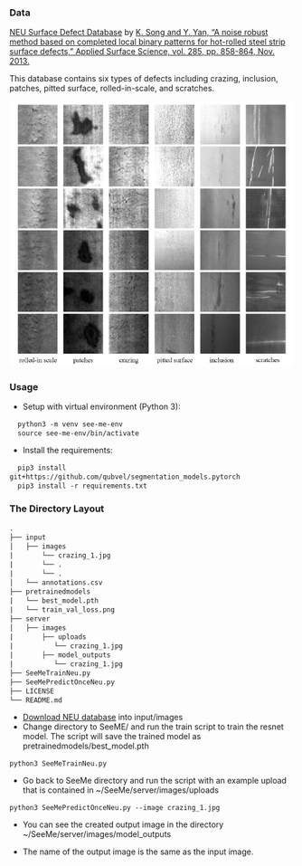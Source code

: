 ### Data

[NEU Surface Defect Database](http://faculty.neu.edu.cn/yunhyan/NEU_surface_defect_database.html) by [K. Song and Y. Yan, “A noise robust method based on completed local binary patterns for hot-rolled steel strip surface defects,” Applied Surface Science, vol. 285, pp. 858-864, Nov. 2013.](https://www.sciencedirect.com/science/article/pii/S0169433213016437)


This database contains six types of defects including crazing, inclusion, patches, pitted surface, rolled-in-scale, and scratches.


![data](dataset_sample.png)

### Usage
- Setup with virtual environment (Python 3):
```
  python3 -m venv see-me-env
  source see-me-env/bin/activate
```
- Install the requirements:
```
  pip3 install git+https://github.com/qubvel/segmentation_models.pytorch
  pip3 install -r requirements.txt
 ```

### The Directory Layout

    .
    ├── input          
    │   ├── images         
    |       └── crazing_1.jpg
    |       └── .
    |       └── .
    │   └── annotations.csv        
    ├── pretrainedmodels 
    |   └── best_model.pth
    |   └── train_val_loss.png
    ├── server
    │   ├── images          
    |       ├── uploads   
    |          └── crazing_1.jpg
    |       ├── model_outputs   
    |          └── crazing_1.jpg
    ├── SeeMeTrainNeu.py   
    ├── SeeMePredictOnceNeu.py   
    ├── LICENSE
    └── README.md
    
- [Download NEU database](https://drive.google.com/open?id=0B5OUtBsSxu1Bdjh4dk1SeGYtNFU) into input/images 
- Change directory to SeeME/ and run the train script to train the resnet model. The script will save the trained model as pretrainedmodels/best_model.pth
```
python3 SeeMeTrainNeu.py 
```
- Go back to SeeMe directory and run the script with an example upload that is contained in ~/SeeMe/server/images/uploads
```
python3 SeeMePredictOnceNeu.py --image crazing_1.jpg
```
- You can see the created output image in the directory ~/SeeMe/server/images/model_outputs

- The name of the output image is the same as the input image.

